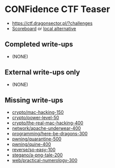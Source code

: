 # CONFidence CTF Teaser

* <https://ctf.dragonsector.pl/?challenges>
* [Scoreboard](https://ctf.dragonsector.pl/?scoreboard) or [local alternative](score.html)

## Completed write-ups

* (NONE)


## External write-ups only

* (NONE)

## Missing write-ups

* [crypto/mac-hacking-150](crypto/mac-hacing-150)
* [crypto/power-level-50](crypto/power-level-50)
* [crypto/the-real-mac-hacking-400](crypto/the-real-mac-hacing-400)
* [network/apache-underwear-400](network/)
* [programming/here-be-dragons-300](programming/here-be-dragons-300)
* [pwning/quarantine-500](pwning/quarantine-500)
* [pwning/quine-400](pwning/quine-400)
* [reverse/so-easy-100](reverse/so-easy-100)
* [stegano/a-png-tale-200](steagno/a-png-tale-200)
* [web/practical-numerology-300](web/practical-numerology-300)

